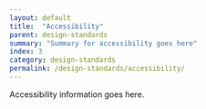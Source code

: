 ```yaml
---
layout: default
title:  "Accessibility"
parent: design-standards
summary: "Summary for accessibility goes here"
index: 3
category: design-standards
permalink: /design-standards/accessibility/
---
```


Accessibility information goes here.
